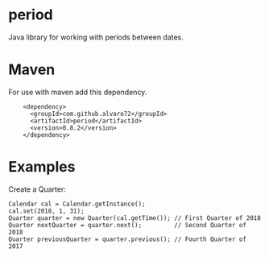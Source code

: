 # period
Java library for working with periods between dates.

# Maven
For use with maven add this dependency.
```
    <dependency>
      <groupId>com.github.alvaro72</groupId>
      <artifactId>period</artifactId>
      <version>0.8.2</version>
    </dependency>
```

# Examples
Create a Quarter:
```
Calendar cal = Calendar.getInstance();
cal.set(2018, 1, 31);
Quarter quarter = new Quarter(cal.getTime()); // First Quarter of 2018
Quarter nextQuarter = quarter.next();         // Second Quarter of 2018
Quarter previousQuarter = quarter.previous(); // Fourth Quarter of 2017
```

